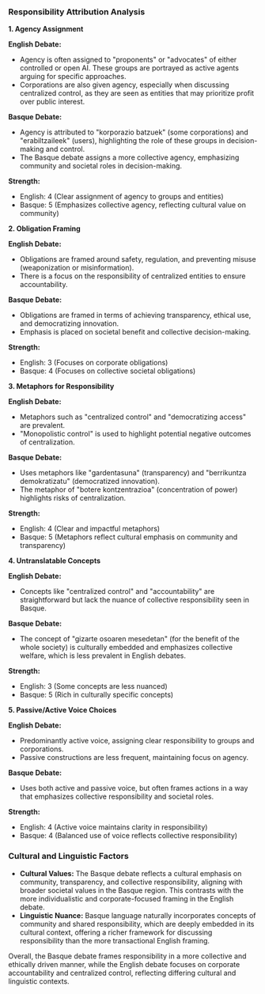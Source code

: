 ### Responsibility Attribution Analysis

**1. Agency Assignment**

**English Debate:**
- Agency is often assigned to "proponents" or "advocates" of either controlled or open AI. These groups are portrayed as active agents arguing for specific approaches.
- Corporations are also given agency, especially when discussing centralized control, as they are seen as entities that may prioritize profit over public interest.

**Basque Debate:**
- Agency is attributed to "korporazio batzuek" (some corporations) and "erabiltzaileek" (users), highlighting the role of these groups in decision-making and control.
- The Basque debate assigns a more collective agency, emphasizing community and societal roles in decision-making.

**Strength:**
- English: 4 (Clear assignment of agency to groups and entities)
- Basque: 5 (Emphasizes collective agency, reflecting cultural value on community)

**2. Obligation Framing**

**English Debate:**
- Obligations are framed around safety, regulation, and preventing misuse (weaponization or misinformation).
- There is a focus on the responsibility of centralized entities to ensure accountability.

**Basque Debate:**
- Obligations are framed in terms of achieving transparency, ethical use, and democratizing innovation.
- Emphasis is placed on societal benefit and collective decision-making.

**Strength:**
- English: 3 (Focuses on corporate obligations)
- Basque: 4 (Focuses on collective societal obligations)

**3. Metaphors for Responsibility**

**English Debate:**
- Metaphors such as "centralized control" and "democratizing access" are prevalent. 
- "Monopolistic control" is used to highlight potential negative outcomes of centralization.

**Basque Debate:**
- Uses metaphors like "gardentasuna" (transparency) and "berrikuntza demokratizatu" (democratized innovation).
- The metaphor of "botere kontzentrazioa" (concentration of power) highlights risks of centralization.

**Strength:**
- English: 4 (Clear and impactful metaphors)
- Basque: 5 (Metaphors reflect cultural emphasis on community and transparency)

**4. Untranslatable Concepts**

**English Debate:**
- Concepts like "centralized control" and "accountability" are straightforward but lack the nuance of collective responsibility seen in Basque.

**Basque Debate:**
- The concept of "gizarte osoaren mesedetan" (for the benefit of the whole society) is culturally embedded and emphasizes collective welfare, which is less prevalent in English debates.

**Strength:**
- English: 3 (Some concepts are less nuanced)
- Basque: 5 (Rich in culturally specific concepts)

**5. Passive/Active Voice Choices**

**English Debate:**
- Predominantly active voice, assigning clear responsibility to groups and corporations.
- Passive constructions are less frequent, maintaining focus on agency.

**Basque Debate:**
- Uses both active and passive voice, but often frames actions in a way that emphasizes collective responsibility and societal roles.

**Strength:**
- English: 4 (Active voice maintains clarity in responsibility)
- Basque: 4 (Balanced use of voice reflects collective responsibility)

### Cultural and Linguistic Factors

- **Cultural Values:** The Basque debate reflects a cultural emphasis on community, transparency, and collective responsibility, aligning with broader societal values in the Basque region. This contrasts with the more individualistic and corporate-focused framing in the English debate.
- **Linguistic Nuance:** Basque language naturally incorporates concepts of community and shared responsibility, which are deeply embedded in its cultural context, offering a richer framework for discussing responsibility than the more transactional English framing.
  
Overall, the Basque debate frames responsibility in a more collective and ethically driven manner, while the English debate focuses on corporate accountability and centralized control, reflecting differing cultural and linguistic contexts.
